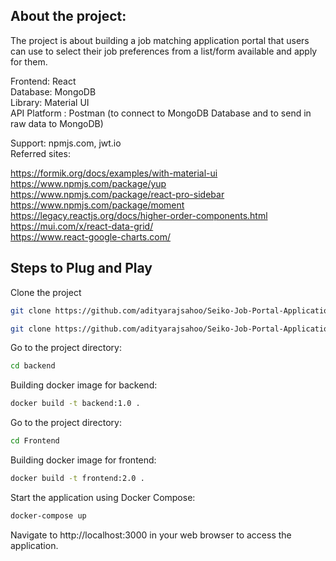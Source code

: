 ## About the project:

The project is about building a job matching application portal that users can use to select their job preferences from a list/form available and apply for them.

Frontend: React\
Database: MongoDB\
Library: Material UI\
API Platform : Postman (to connect to MongoDB Database and to send in raw data to MongoDB)

Support: npmjs.com, jwt.io\
Referred sites:

https://formik.org/docs/examples/with-material-ui \
https://www.npmjs.com/package/yup \
https://www.npmjs.com/package/react-pro-sidebar \
https://www.npmjs.com/package/moment \
https://legacy.reactjs.org/docs/higher-order-components.html \
https://mui.com/x/react-data-grid/ \
https://www.react-google-charts.com/

## Steps to Plug and Play

Clone the project

```bash
git clone https://github.com/adityarajsahoo/Seiko-Job-Portal-Application-Project-Backend.git 
````

```bash
git clone https://github.com/adityarajsahoo/Seiko-Job-Portal-Application-Project-Frontend.git
````

Go to the project directory:

```bash
cd backend
````

Building docker image for backend:

```bash
docker build -t backend:1.0 .
````

Go to the project directory:

```bash
cd Frontend
````

Building docker image for frontend:

```bash
docker build -t frontend:2.0 .
````

Start the application using Docker Compose:

```bash
docker-compose up
````

Navigate to http://localhost:3000 in your web browser to access the application.
